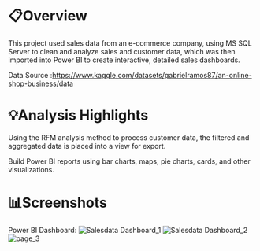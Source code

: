 # 📋Overview

This project used sales data from an e-commerce company, using  MS SQL Server to clean and analyze sales and customer data, which was then imported into Power BI to create interactive, detailed sales dashboards.

Data Source :https://www.kaggle.com/datasets/gabrielramos87/an-online-shop-business/data
 
# 💡Analysis Highlights

Using the RFM analysis method to process customer data, the filtered and aggregated data is placed into a view for export.

Build Power BI reports using bar charts, maps, pie charts, cards, and other visualizations.

# 📊Screenshots

Power BI Dashboard:
![Salesdata Dashboard_1](https://github.com/jiayihu130/E-commerce-Data-Analysis-Project-/assets/163877307/0714badb-8fca-498e-b202-7e865dbf3610)
![Salesdata Dashboard_2](https://github.com/jiayihu130/E-commerce-Data-Analysis-Project-/assets/163877307/85817262-7df4-4cb1-8da4-7efcd68ed0b8)
![page_3](https://github.com/jiayihu130/E-commerce-Data-Analysis-Project-/assets/163877307/1edbcf6c-07c0-4b7b-ba5c-045eadaa2613)

